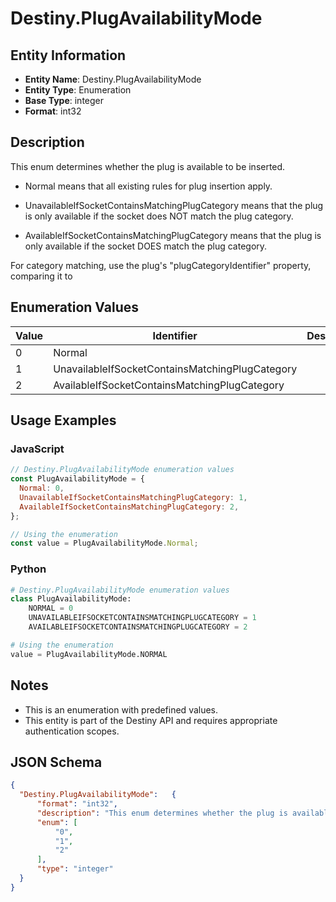 # Destiny.PlugAvailabilityMode

## Entity Information
- **Entity Name**: Destiny.PlugAvailabilityMode
- **Entity Type**: Enumeration
- **Base Type**: integer
- **Format**: int32

## Description
This enum determines whether the plug is available to be inserted.
- Normal means that all existing rules for plug insertion apply.
- UnavailableIfSocketContainsMatchingPlugCategory means that the plug is only available if the socket does NOT match the plug category.
- AvailableIfSocketContainsMatchingPlugCategory means that the plug is only available if the socket DOES match the plug category.
For category matching, use the plug's "plugCategoryIdentifier" property, comparing it to

## Enumeration Values

| Value | Identifier | Description |
|-------|------------|-------------|
| 0 | Normal |  |
| 1 | UnavailableIfSocketContainsMatchingPlugCategory |  |
| 2 | AvailableIfSocketContainsMatchingPlugCategory |  |

## Usage Examples

### JavaScript
```javascript
// Destiny.PlugAvailabilityMode enumeration values
const PlugAvailabilityMode = {
  Normal: 0,
  UnavailableIfSocketContainsMatchingPlugCategory: 1,
  AvailableIfSocketContainsMatchingPlugCategory: 2,
};

// Using the enumeration
const value = PlugAvailabilityMode.Normal;
```

### Python
```python
# Destiny.PlugAvailabilityMode enumeration values
class PlugAvailabilityMode:
    NORMAL = 0
    UNAVAILABLEIFSOCKETCONTAINSMATCHINGPLUGCATEGORY = 1
    AVAILABLEIFSOCKETCONTAINSMATCHINGPLUGCATEGORY = 2

# Using the enumeration
value = PlugAvailabilityMode.NORMAL
```

## Notes
- This is an enumeration with predefined values.
- This entity is part of the Destiny API and requires appropriate authentication scopes.

## JSON Schema
```json
{
  "Destiny.PlugAvailabilityMode":   {
      "format": "int32",
      "description": "This enum determines whether the plug is available to be inserted.\r\n- Normal means that all existing rules for plug insertion apply.\r\n- UnavailableIfSocketContainsMatchingPlugCategory means that the plug is only available if the socket does NOT match the plug category.\r\n- AvailableIfSocketContainsMatchingPlugCategory means that the plug is only available if the socket DOES match the plug category.\r\nFor category matching, use the plug's \"plugCategoryIdentifier\" property, comparing it to",
      "enum": [
          "0",
          "1",
          "2"
      ],
      "type": "integer"
  }
}
```
